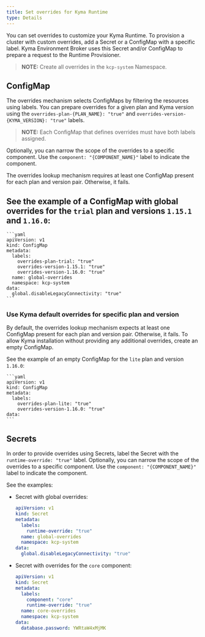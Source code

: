 ```yaml
---
title: Set overrides for Kyma Runtime
type: Details
---
```


You can set overrides to customize your Kyma Runtime. To provision a cluster with custom overrides, add a Secret or a ConfigMap with a specific label. Kyma Environment Broker uses this Secret and/or ConfigMap to prepare a request to the Runtime Provisioner.

> **NOTE:** Create all overrides in the `kcp-system` Namespace.

## ConfigMap

The overrides mechanism selects ConfigMaps by filtering the resources using labels. You can prepare overrides for a given plan and Kyma version using the `overrides-plan-{PLAN_NAME}: "true"` and `overrides-version-{KYMA_VERSION}: "true"` labels.

> **NOTE:** Each ConfigMap that defines overrides must have both labels assigned.

Optionally, you can narrow the scope of the overrides to a specific component. Use the `component: "{COMPONENT_NAME}"` label to indicate the component. 

The overrides lookup mechanism requires at least one ConfigMap present for each plan and version pair. Otherwise, it fails. 

See the example of a ConfigMap with global overrides for the `trial` plan and versions `1.15.1` and `1.16.0`:
-


    ```yaml
    apiVersion: v1
    kind: ConfigMap
    metadata:
      labels:
        overrides-plan-trial: "true"
        overrides-version-1.15.1: "true"
        overrides-version-1.16.0: "true"
      name: global-overrides
      namespace: kcp-system
    data:
      global.disableLegacyConnectivity: "true"
    ```  

### Use Kyma default overrides for specific plan and version

By default, the overrides lookup mechanism expects at least one ConfigMap present for each plan and version pair. Otherwise, it fails. To allow Kyma installation without providing any additional overrides, create an empty ConfigMap.

See the example of an empty ConfigMap for the `lite` plan and version `1.16.0`:


    ```yaml
    apiVersion: v1
    kind: ConfigMap
    metadata:
      labels:
        overrides-plan-lite: "true"
        overrides-version-1.16.0: "true"
    data:
    ```

## Secrets

In order to provide overrides using Secrets, label the Secret with the `runtime-override: "true"` label. Optionally, you can narrow the scope of the overrides to a specific component. Use the `component: "{COMPONENT_NAME}"` label to indicate the component. 

See the examples:

- Secret with global overrides:

    ```yaml
    apiVersion: v1
    kind: Secret
    metadata:
      labels:
        runtime-override: "true"
      name: global-overrides
      namespace: kcp-system
    data:
      global.disableLegacyConnectivity: "true"
    ```  

- Secret with overrides for the `core` component:

    ```yaml
    apiVersion: v1
    kind: Secret
    metadata:
      labels:
        component: "core"
        runtime-override: "true"
      name: core-overrides
      namespace: kcp-system
    data:
      database.password: YWRtaW4xMjMK
    ```  

